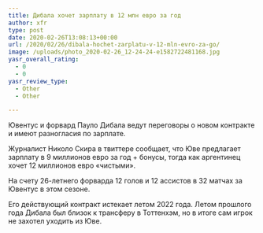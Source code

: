 ```yaml
---
title: Дибала хочет зарплату в 12 млн евро за год
author: xfr
type: post
date: 2020-02-26T13:08:13+00:00
url: /2020/02/26/dibala-hochet-zarplatu-v-12-mln-evro-za-go/
image: /uploads/photo_2020-02-26_12-24-24-e1582722481168.jpg
yasr_overall_rating:
  - 0
  - 0
yasr_review_type:
  - Other
  - Other

---
```

Ювентус и форвард Пауло Дибала ведут переговоры о новом контракте и имеют разногласия по зарплате.

Журналист Николо Скира в твиттере сообщает, что Юве предлагает зарплату в 9 миллионов евро за год + бонусы, тогда как аргентинец хочет 12 миллионов евро «чистыми».

На счету 26-летнего форварда 12 голов и 12 ассистов в 32 матчах за Ювентус в этом сезоне.

Его действующий контракт истекает летом 2022 года. Летом прошлого года Дибала был близок к трансферу в Тоттенхэм, но в итоге сам игрок не захотел уходить из Юве.